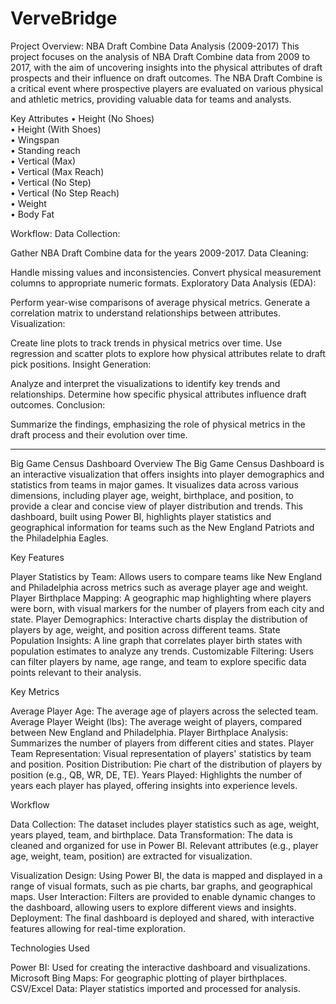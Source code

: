 # VerveBridge
Project Overview: NBA Draft Combine Data Analysis (2009-2017)
This project focuses on the analysis of NBA Draft Combine data from 2009 to 2017, with the aim of uncovering insights into the physical attributes of draft prospects and their influence on draft outcomes. The NBA Draft Combine is a critical event where prospective players are evaluated on various physical and athletic metrics, providing valuable data for teams and analysts.

Key Attributes
•	Height (No Shoes)         
•	Height (With Shoes)       
•	Wingspan                  
•	Standing reach            
•	Vertical (Max)            
•	Vertical (Max Reach)      
•	Vertical (No Step)        
•	Vertical (No Step Reach)  
•	Weight                    
•	Body Fat     

Workflow:
Data Collection:

Gather NBA Draft Combine data for the years 2009-2017.
Data Cleaning:

Handle missing values and inconsistencies.
Convert physical measurement columns to appropriate numeric formats.
Exploratory Data Analysis (EDA):

Perform year-wise comparisons of average physical metrics.
Generate a correlation matrix to understand relationships between attributes.
Visualization:

Create line plots to track trends in physical metrics over time.
Use regression and scatter plots to explore how physical attributes relate to draft pick positions.
Insight Generation:

Analyze and interpret the visualizations to identify key trends and relationships.
Determine how specific physical attributes influence draft outcomes.
Conclusion:

Summarize the findings, emphasizing the role of physical metrics in the draft process and their evolution over time.



---


Big Game Census Dashboard
Overview
The Big Game Census Dashboard is an interactive visualization that offers insights into player demographics and statistics from teams in major games. It visualizes data across various dimensions, including player age, weight, birthplace, and position, to provide a clear and concise view of player distribution and trends. This dashboard, built using Power BI, highlights player statistics and geographical information for teams such as the New England Patriots and the Philadelphia Eagles.

Key Features

Player Statistics by Team: Allows users to compare teams like New England and Philadelphia across metrics such as average player age and weight.
Player Birthplace Mapping: A geographic map highlighting where players were born, with visual markers for the number of players from each city and state.
Player Demographics: Interactive charts display the distribution of players by age, weight, and position across different teams.
State Population Insights: A line graph that correlates player birth states with population estimates to analyze any trends.
Customizable Filtering: Users can filter players by name, age range, and team to explore specific data points relevant to their analysis.

Key Metrics

Average Player Age: The average age of players across the selected team.
Average Player Weight (lbs): The average weight of players, compared between New England and Philadelphia.
Player Birthplace Analysis: Summarizes the number of players from different cities and states.
Player Team Representation: Visual representation of players' statistics by team and position.
Position Distribution: Pie chart of the distribution of players by position (e.g., QB, WR, DE, TE).
Years Played: Highlights the number of years each player has played, offering insights into experience levels.

Workflow

Data Collection: The dataset includes player statistics such as age, weight, years played, team, and birthplace.
Data Transformation: The data is cleaned and organized for use in Power BI. Relevant attributes (e.g., player age, weight, team, position) are extracted for visualization.

Visualization Design: Using Power BI, the data is mapped and displayed in a range of visual formats, such as pie charts, bar graphs, and geographical maps.
User Interaction: Filters are provided to enable dynamic changes to the dashboard, allowing users to explore different views and insights.
Deployment: The final dashboard is deployed and shared, with interactive features allowing for real-time exploration.

Technologies Used

Power BI: Used for creating the interactive dashboard and visualizations.
Microsoft Bing Maps: For geographic plotting of player birthplaces.
CSV/Excel Data: Player statistics imported and processed for analysis.
